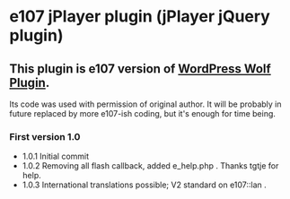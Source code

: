 # e107 jPlayer plugin (jPlayer jQuery plugin)

## This plugin is e107 version of [WordPress Wolf Plugin](http://wolfthemes.com/plugin/wolf-jplayer/). 
Its code was used with permission of original author. It will be probably in future replaced by more e107-ish coding,
but it's enough for time being.

### First version 1.0
- 1.0.1  Initial commit
- 1.0.2  Removing all flash callback, added e_help.php . Thanks tgtje for help.
- 1.0.3  International translations possible; V2 standard on e107::lan
.
